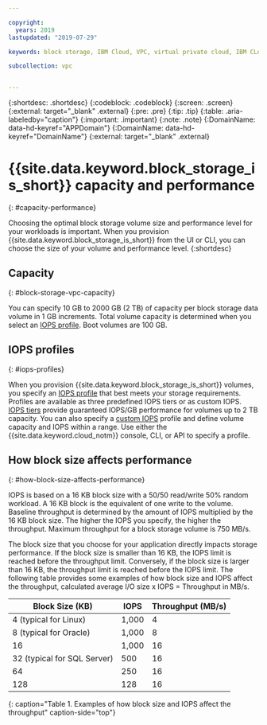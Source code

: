 ```yaml
---

copyright:
  years: 2019
lastupdated: "2019-07-29"

keywords: block storage, IBM Cloud, VPC, virtual private cloud, IBM CLoud, volume, data storage, volume capacity, classic, virtual server

subcollection: vpc


---
```


{:shortdesc: .shortdesc}
{:codeblock: .codeblock}
{:screen: .screen}
{:external: target="_blank" .external}
{:pre: .pre}
{:tip: .tip}
{:table: .aria-labeledby="caption"}
{:important: .important}
{:note: .note}
{:DomainName: data-hd-keyref="APPDomain"}
{:DomainName: data-hd-keyref="DomainName"}
{:external: target="_blank" .external}

# {{site.data.keyword.block_storage_is_short}} capacity and performance
{: #capacity-performance}

Choosing the optimal block storage volume size and performance level for your workloads is important. When you provision {{site.data.keyword.block_storage_is_short}} from the UI or CLI, you can choose the size of your volume and performance level.
{:shortdesc}

## Capacity
{: #block-storage-vpc-capacity}

You can specify 10 GB to 2000 GB (2 TB) of capacity per block storage data volume in 1 GB increments. Total volume capacity is determined when you select an [IOPS profile](#iops-profiles). Boot volumes are 100 GB.

## IOPS profiles
{: #iops-profiles}

When you provision {{site.data.keyword.block_storage_is_short}} volumes, you specify an [IOPS profile](/docs/vpc?topic=vpc-block-storage-profiles) that best meets your storage requirements. Profiles are available as three predefined IOPS tiers or as custom IOPS. [IOPS tiers](/docs/vpc?topic=vpc-block-storage-profiles#tiers) provide guaranteed IOPS/GB performance for volumes up to 2 TB capacity. You can also specify a [custom IOPS](/docs/vpc?topic=vpc-block-storage-profiles#custom) profile and define volume capacity and IOPS within a range. Use either the {{site.data.keyword.cloud_notm}} console, CLI, or API to specify a profile.

## How block size affects performance
{: #how-block-size-affects-performance}

IOPS is based on a 16 KB block size with a 50/50 read/write 50% random workload. A 16 KB block is the equivalent of one write to the volume. Baseline throughput is determined by the amount of IOPS multiplied by the 16 KB block size. The higher the IOPS you specify, the higher the throughput. Maximum throughput for a block storage volume is 750 MB/s.

The block size that you choose for your application directly impacts storage performance. If the block size is smaller than 16 KB, the IOPS limit is reached before the throughput limit. Conversely, if the block size is larger than 16 KB, the throughput limit is reached before the IOPS limit. The following table provides some examples of how block size and IOPS affect the throughput, calculated average I/O size x IOPS = Throughput in MB/s.

| Block Size (KB) | IOPS | Throughput (MB/s) |
|-----------------|------|-------------------|
| 4 (typical for Linux) | 1,000 | 4 |
| 8 (typical for Oracle) | 1,000  | 8 |
| 16 | 1,000 | 16 |
| 32 (typical for SQL Server) | 500 | 16 |
| 64 | 250 | 16 |
| 128 | 128 | 16 |
{: caption="Table 1. Examples of how block size and IOPS affect the throughput" caption-side="top"}
